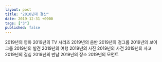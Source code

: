 ```yaml
---
layout: post
title: "2010년대 결산"
date: 2019-12-31 +0900
tags: ["3"]
published: false
---
```


2019년의 영화
2019년의 TV 시리즈
2019년의 음반
2019년의 걸그룹
2019년의 보이그룹
2019년의 발견
2019년의 여행
2019년의 사진
2019년의 사건
2019년의 사고
2019년의 결심
2019년의 만남
2019년의 장소
2019년의 모먼트